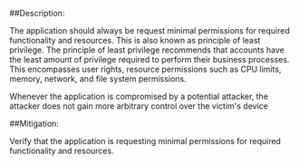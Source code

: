 ##Description:

The application should always be request minimal permissions for required functionality and
resources. This is also known as principle of least privilege. The principle of least privilege 
recommends that accounts have the least amount of privilege required to perform their 
business processes. This encompasses user rights, resource permissions such as CPU limits, 
memory, network, and file system permissions. 

Whenever the application is compromised by a potential attacker, the attacker does not gain more arbitrary control over the victim's device

##Mitigation:

Verify that the application is requesting minimal permissions for required functionality and
resources.

